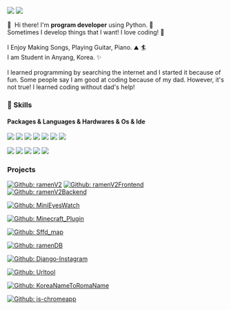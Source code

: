 <p>
  <a href="mailto:appoung@naver.com"><img src="https://img.shields.io/badge/appoung@naver.com-03C75A?style=flat-square&logo=naver&logoColor=white&link=mailto:appoung@naver.com"/></a>
  <a href="https://youtube.com/c/%ED%95%9C%EB%B3%91%EC%A4%80tv" target="_blank"><img src="https://img.shields.io/badge/한병준tv-FF0000?style=flat-square&logo=Youtube&logoColor=white"/></a>
</p>

<p>
  👋&nbsp; Hi there! I'm <b>program developer</b> using Python. 🚀<br/>
  Sometimes I develop things that I want! I love coding! 💖<br/><br/>
  I Enjoy Making Songs, Playing Guitar, Piano. ⛰ 🏄<br/>
  I am Student in Anyang, Korea. ✨ <br/><br/>
  I learned programming by searching the internet and I started it because of fun.
  Some people say I am good at coding because of my dad. However, it's not true! I learned coding without dad's help!
</p>


### 💪 Skills
#### Packages & Languages & Hardwares & Os & Ide
<p>
  <img src="https://img.shields.io/badge/Python-CAE7B9?style=flat-square&logo=Python&logoColor=white"/>
  <img src="https://img.shields.io/badge/Flask-F3DE8A?style=flat-square&logo=Flask&logoColor=white"/>
  <img src="https://img.shields.io/badge/Django-EB9486?style=flat-square&logo=Django&logoColor=white"/>
  <img src="https://img.shields.io/badge/Html5-7E7F9A?style=flat-square&logo=Html5&logoColor=white"/>
  <img src="https://img.shields.io/badge/Sqlite-97A7B3?style=flat-square&logo=SQLite&logoColor=white"/>
  <img src="https://img.shields.io/badge/React-61DBFB?style=flat-square&logo=React&logoColor=white"/>
  <img src="https://img.shields.io/badge/Javascript-F0DB4F?style=flat-square&logo=Javascript&logoColor=white"/>
</p>
<p>
  <img src="https://img.shields.io/badge/RaspberryPi-EF476F?style=flat-square&logo=Raspberry Pi&logoColor=white"/> 
  <img src="https://img.shields.io/badge/Ubuntu-06D6A0?style=flat-square&logo=Ubuntu&logoColor=white"/>
  <img src="https://img.shields.io/badge/Arduino-1B9AAA?style=flat-square&logo=Arduino&logoColor=white"/>
  

  <img src="https://img.shields.io/badge/Vim-FFC43D?style=flat-square&logo=Vim&logoColor=white"/>
  <img src="https://img.shields.io/badge/Vscode-3590F3?style=flat-square&logo=Visual Studio Code&logoColor=white"/>
</p>

### Projects
[![Github: ramenV2](https://img.shields.io/badge/Github-ramenV2-6528F7.svg)](https://github.com/appoung/ramen_storageV2)
[![Github: ramenV2Frontend](https://img.shields.io/badge/Github-ramenV2Frontend-6528F7.svg)](https://github.com/appoung/ramen_storage_frontend)
[![Github: ramenV2Backend](https://img.shields.io/badge/Github-ramenV2Backend-6528F7.svg)](https://github.com/appoung/ramen_storage_backend)


[![Github: MiniEyesWatch](https://img.shields.io/badge/Github-MiniEyesWatch-8BE8CB.svg)](https://github.com/appoung/MiniEyesWatch)



[![Github: Minecraft_Plugin](https://img.shields.io/badge/Github-Minecraft_Plugin-FFAA00.svg)](https://github.com/appoung/Minecraft_Plugin)


[![Github: Sffd_map](https://img.shields.io/badge/Github-SffdMap-B4E1FF.svg)](https://github.com/appoung/sffd_map)


[![Github: ramenDB](https://img.shields.io/badge/Github-ramenDB-F5FFC6.svg)](https://github.com/appoung/ramenDB)


[![Github: Django-Instagram](https://img.shields.io/badge/Github-Django_Instagram-AB87FF.svg)](https://github.com/appoung/Django_Instagram)

[![Github: Urltool](https://img.shields.io/badge/Github-UrlTool-FFACE4.svg)](https://github.com/appoung/url-tool)


[![Github: KoreaNameToRomaName](https://img.shields.io/badge/Github-KoreaNameToRomaName-C1FF9B.svg)](https://github.com/appoung/korea_name_to_roma_name)


[![Github: js-chromeapp](https://img.shields.io/badge/Github-jschromeapp-f0db4f.svg)](https://github.com/appoung/js-chromeapp)
